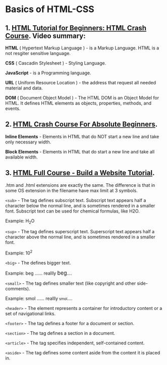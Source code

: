 # Basics of HTML-CSS

## 1. [HTML Tutorial for Beginners: HTML Crash Course](https://www.youtube.com/watch?v=qz0aGYrrlhU). Video summary:

**HTML** ( Hypertext Markup Language ) - is a Markup Language. HTML is a not resgiter sensitive language.

**CSS** ( Cascadin Stylesheet ) - Styling Language.

**JavaScript** - is a Programming language.

**URL** ( Uniform Resource Location ) - the address that request all needed material and data.

**DOM** ( Document Object Model ) - The HTML DOM is an Object Model for HTML. It defines HTML elements as objects, properties, methods, and events.

## 2. [HTML Crash Course For Absolute Beginners](https://www.youtube.com/watch?v=UB1O30fR-EE).

**Inline Elements** - Elements in HTML that do NOT start a new line and take only necessary width.

**Block Elements** - Elements in HTML that do start a new line and take all available width.

## 3. [HTML Full Course - Build a Website Tutorial](https://www.youtube.com/watch?v=pQN-pnXPaVg).

.htm and .html extensions are exactly the same. The difference is that in some OS extension in the filename have max limit at 3 symbols.

`<sub>` - The tag defines subscript text. Subscript text appears half a character below the normal line, and is sometimes rendered in a smaller font. Subscript text can be used for chemical formulas, like H2O.

Example: H<sub>2</sub>O

`<sup>` - The tag defines superscript text. Superscript text appears half a character above the normal line, and is sometimes rendered in a smaller font. 

Example: 10<sup>2</sup>

`<big>` - The defines bigger text.

Example: beg ...... reallly <big>beg</big>....

`<small>` - The tag defines smaller text (like copyright and other side-comments).

Example: smol ...... reallly<small> smol</small>....

`<header>` - The element represents a container for introductory content or a set of navigational links.

`<footer>` - The tag defines a footer for a document or section.

`<section>` - The tag defines a section in a document.

`<article>` - The tag specifies independent, self-contained content.

`<aside>` - The tag defines some content aside from the content it is placed in.